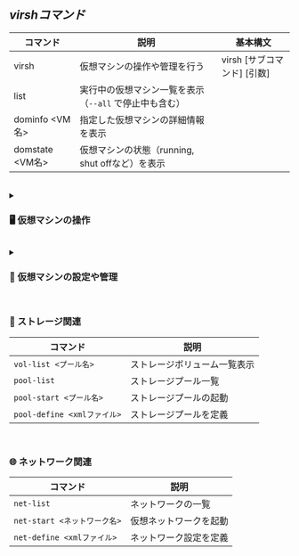## ***virshコマンド***





| コマンド | 説明 | 基本構文 |
|--|--|--|
| virsh| 仮想マシンの操作や管理を行う | virsh [サブコマンド] [引数] |
| list | 実行中の仮想マシン一覧を表示（`--all` で停止中も含む） |
| dominfo <VM名> | 指定した仮想マシンの詳細情報を表示 |
| domstate <VM名> | 仮想マシンの状態（running, shut offなど）を表示 |

<br>


<details>
<summary>

### 🖥 仮想マシンの操作
</summary>

| コマンド | 説明 |
|---|--- |
| `start <VM名>`| 仮想マシンを起動 |
| `shutdown <VM名>` | シャットダウン（ACPIを使う）|
| `destroy <VM名>` | 強制停止（電源断） |
| `reboot <VM名>` | 再起動 |
| `suspend <VM名>` | 一時停止（メモリに保存） |
| `resume <VM名>` | 一時停止から復帰 |

</details>


<br>



<details>
<summary>

### 🔧 仮想マシンの設定や管理
</summary>

| コマンド | 説明 |
|--|--|
| `define <xmlファイル>` | XMLから仮想マシンを定義 |
| `undefine <VM名>` |仮想マシンの定義を削除（ディスクイメージは残る） |
| `edit <VM名>` |仮想マシンのXML定義をviエディタなどで編集 |
</details>


<br>

### 💾 ストレージ関連

| コマンド | 説明 |
|---|---|
| `vol-list <プール名>` |ストレージボリューム一覧表示 |
| `pool-list` | ストレージプール一覧 |
| `pool-start <プール名>` | ストレージプールの起動 |
| `pool-define <xmlファイル>` | ストレージプールを定義 |

<br>


### 🌐 ネットワーク関連

| コマンド | 説明 |
|---|---|
| `net-list` | ネットワークの一覧 |
| `net-start <ネットワーク名>` | 仮想ネットワークを起動 |
| `net-define <xmlファイル>` | ネットワーク設定を定義 |
